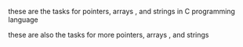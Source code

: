 these are the tasks for pointers, arrays , and strings in C programming language

these are also the tasks for more pointers, arrays , and strings
